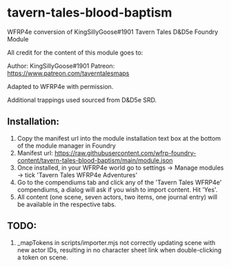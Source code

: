 # tavern-tales-blood-baptism
WFRP4e conversion of KingSillyGoose#1901 Tavern Tales D&amp;D5e Foundry Module

All credit for the content of this module goes to:

Author: KingSillyGoose#1901
Patreon: https://www.patreon.com/taverntalesmaps

Adapted to WFRP4e with permission.

Additional trappings used sourced from D&D5e SRD.

## Installation:

1) Copy the manifest url into the module installation text box at the bottom of the module manager in Foundry
2) Manifest url: https://raw.githubusercontent.com/wfrp-foundry-content/tavern-tales-blood-baptism/main/module.json
3) Once installed, in your WFRP4e world go to settings -> Manage modules -> tick 'Tavern Tales WFRP4e Adventures'
4) Go to the compendiums tab and click any of the 'Tavern Tales WFRP4e' compendiums, a dialog will ask if you wish to import content. Hit 'Yes'.
5) All content (one scene, seven actors, two items, one journal entry) will be available in the respective tabs.

## TODO:

1) _mapTokens in scripts/importer.mjs not correctly updating scene with new actor IDs, resulting in no character sheet link when double-clicking a token on scene.

